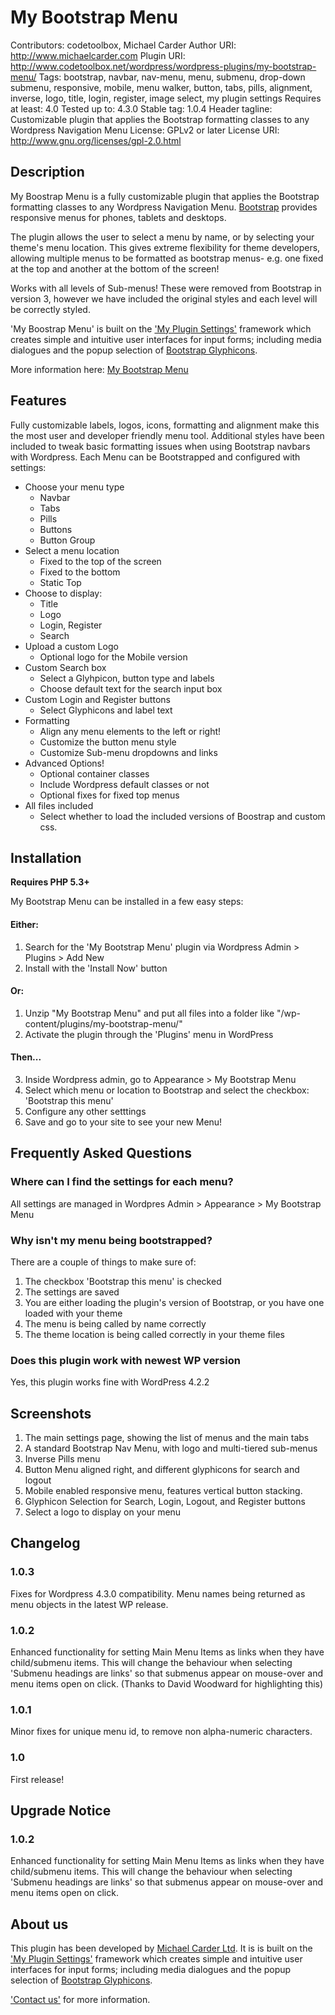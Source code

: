 # My Bootstrap Menu
Contributors: codetoolbox, Michael Carder
Author URI: http://www.michaelcarder.com
Plugin URI: http://www.codetoolbox.net/wordpress/wordpress-plugins/my-bootstrap-menu/
Tags: bootstrap, navbar, nav-menu, menu, submenu, drop-down submenu, responsive, mobile, menu walker, button, tabs, pills, alignment, inverse, logo, title, login, register, image select, my plugin settings
Requires at least: 4.0
Tested up to: 4.3.0
Stable tag: 1.0.4
Header tagline: Customizable plugin that applies the Bootstrap formatting classes to any Wordpress Navigation Menu
License: GPLv2 or later
License URI: http://www.gnu.org/licenses/gpl-2.0.html

## Description 
My Boostrap Menu is a fully customizable plugin that applies the Bootstrap formatting classes to any Wordpress Navigation Menu. [Bootstrap](http://getbootstrap.com/components/#navbar) provides responsive menus for phones, tablets and desktops.

The plugin allows the user to select a menu by name, or by selecting your theme's menu location. This gives extreme flexibility for theme developers, allowing multiple menus to be formatted as bootstrap menus- e.g. one fixed at the top and another at the bottom of the screen!

Works with all levels of Sub-menus! These were removed from Bootstrap in version 3, however we have included the original styles and each level will be correctly styled.

'My Boostrap Menu' is built on the ['My Plugin Settings'](http://www.codetoolbox.net/wordpress/wordpress-plugins/my-plugin-settings/) framework which creates simple and intuitive user interfaces for input forms; including media dialogues and the popup selection of [Bootstrap Glyphicons](http://glyphicons.com/).

More information here: [My Bootstrap Menu](http://www.codetoolbox.net/wordpress/wordpress-plugins/my-bootstrap-menu/)

## Features 
Fully customizable labels, logos, icons, formatting and alignment make this the most user and developer friendly menu tool. Additional styles have been included to tweak basic formatting issues when using Bootstrap navbars with Wordpress. Each Menu can be Bootstrapped and configured with settings:
* Choose your menu type
    * Navbar
    * Tabs
    * Pills
    * Buttons
    * Button Group
* Select a menu location
    * Fixed to the top of the screen
    * Fixed to the bottom
    * Static Top
* Choose to display:
    * Title
    * Logo
    * Login, Register
    * Search
* Upload a custom Logo
    * Optional logo for the Mobile version
* Custom Search box
    * Select a Glyhpicon, button type and labels
    * Choose default text for the search input box
* Custom Login and Register buttons
    * Select Glyphicons and label text
* Formatting
    * Align any menu elements to the left or right!
    * Customize the button menu style
    * Customize Sub-menu dropdowns and links
* Advanced Options!
    * Optional container classes
    * Include Wordpress default classes or not
    * Optional fixes for fixed top menus
* All files included
    * Select whether to load the included versions of Boostrap and custom css.

## Installation 

**Requires PHP 5.3+**

My Bootstrap Menu can be installed in a few easy steps:

#### Either:

1. Search for the 'My Bootstrap Menu' plugin via Wordpress Admin > Plugins > Add New
2. Install with the 'Install Now' button

#### Or:

1. Unzip "My Bootstrap Menu" and put all files into a folder like "/wp-content/plugins/my-bootstrap-menu/"
2. Activate the plugin through the 'Plugins' menu in WordPress

#### Then...

3. Inside Wordpress admin, go to Appearance > My Bootstrap Menu
4. Select which menu or location to Bootstrap and select the checkbox: 'Bootstrap this menu'
5. Configure any other setttings
6. Save and go to your site to see your new Menu!

## Frequently Asked Questions 
### Where can I find the settings for each menu? 
All settings are managed in Wordpres Admin > Appearance > My Bootstrap Menu

### Why isn't my menu being bootstrapped? 
There are a couple of things to make sure of:
1. The checkbox 'Bootstrap this menu' is checked
2. The settings are saved
3. You are either loading the plugin's version of Bootstrap, or you have one loaded with your theme
4. The menu is being called by name correctly
5. The theme location is being called correctly in your theme files

### Does this plugin work with newest WP version 
Yes, this plugin works fine with WordPress 4.2.2

## Screenshots 
1. The main settings page, showing the list of menus and the main tabs
2. A standard Bootstrap Nav Menu, with logo and multi-tiered sub-menus
3. Inverse Pills menu
4. Button Menu aligned right, and different glyphicons for search and logout
5. Mobile enabled responsive menu, features vertical button stacking.
6. Glyphicon Selection for Search, Login, Logout, and Register buttons
7. Select a logo to display on your menu

## Changelog 

### 1.0.3 
Fixes for Wordpress 4.3.0 compatibility. Menu names being returned as menu objects in the latest WP release.

###  1.0.2
Enhanced functionality for setting Main Menu Items as links when they have child/submenu items.
This will change the behaviour when selecting 'Submenu headings are links' so that submenus appear on mouse-over and menu items open on click.
(Thanks to David Woodward for highlighting this)
###  1.0.1 
Minor fixes for unique menu id, to remove non alpha-numeric characters.
### 1.0 
 First release!

## Upgrade Notice
###  1.0.2
Enhanced functionality for setting Main Menu Items as links when they have child/submenu items.
This will change the behaviour when selecting 'Submenu headings are links' so that submenus appear on mouse-over and menu items open on click.


## About us 
This plugin has been developed by [Michael Carder Ltd](http://www.michaelcarder.com/). It is is built on the ['My Plugin Settings'](http://www.codetoolbox.net/wordpress/wordpress-plugins/my-plugin-settings/) framework which creates simple and intuitive user interfaces for input forms; including media dialogues and the popup selection of [Bootstrap Glyphicons](http://glyphicons.com/).

['Contact us'](http://www.michaelcarder.co.uk/contact-us) for more information.
